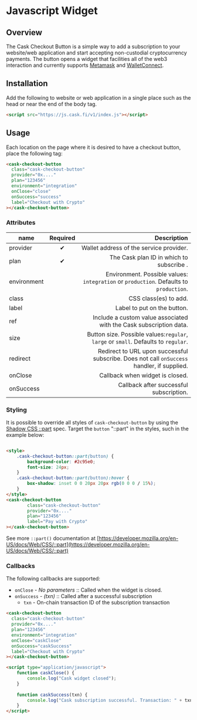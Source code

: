 # Javascript Widget

## Overview

The Cask Checkout Button is a simple way to add a subscription to your website/web application and start accepting
non-custodial cryptocurrency payments. The button opens a widget that facilities all of the web3 interaction and currently
supports [Metamask](https://metamask.io/) and [WalletConnect](https://walletconnect.com/).

## Installation

Add the following to website or web application in a single place such as the head or near the end of the body tag.

```html
<script src="https://js.cask.fi/v1/index.js"></script>
```

## Usage

Each location on the page where it is desired to have a checkout button, place the following tag:

```html
<cask-checkout-button
  class="cask-checkout-button"
  provider="0x...."
  plan="123456"
  environment="integration"
  onClose="close"
  onSuccess="success"
  label="Checkout with Crypto"
></cask-checkout-button>
```

### Attributes

| name        | Required |                                                                                Description |
|-------------|:--------:|-------------------------------------------------------------------------------------------:|
| provider    |    ✔     |                                                    Wallet address of the service provider. |
| plan        |    ✔     |                                                   The Cask plan ID in which to subscribe . |
| environment |          |     Environment. Possible values: `integration` or `production`. Defaults to `production`. |
| class       |          |                                                                      CSS class(es) to add. |
| label       |          |                                                                Label to put on the button. |
| ref         |          |                         Include a custom value associated with the Cask subscription data. |
| size        |          |         Button size. Possible values:`regular`, `large` or `small`. Defaults to `regular`. |
| redirect    |          | Redirect to URL upon successful subscribe. Does not call `onSuccess` handler, if supplied. |
| onClose     |          |                                                            Callback when widget is closed. |
| onSuccess   |          |                                                    Callback after successful subscription. |



### Styling

It is possible to override all styles of `cask-checkout-button` by using the [Shadow CSS ::part](https://github.com/fergald/docs/blob/master/explainers/css-shadow-parts-1.md) spec. 
Target the `button` "::part" in the styles, such in the example below:

```html

<style>
    .cask-checkout-button::part(button) {
        background-color: #2c95e0;
        font-size: 24px;
    }
    .cask-checkout-button::part(button):hover {
        box-shadow: inset 0 0 20px 20px rgb(0 0 0 / 15%);
    }
</style>
<cask-checkout-button
        class="cask-checkout-button"
        provider="0x...."
        plan="123456"
        label="Pay with Crypto"
></cask-checkout-button>
```

See more `::part()` documentation at [https://developer.mozilla.org/en-US/docs/Web/CSS/::part](https://developer.mozilla.org/en-US/docs/Web/CSS/::part)


### Callbacks

The following callbacks are supported:
* `onClose` - _No parameters_ :: Called when the widget is closed.
* `onSuccess` - _(txn)_ :: Called after a successful subscription
  * `txn` - On-chain transaction ID of the subscription transaction
  
```html
<cask-checkout-button
  class="cask-checkout-button"
  provider="0x...."
  plan="123456"
  environment="integration"
  onClose="caskClose"
  onSuccess="caskSuccess"
  label="Checkout with Crypto"
></cask-checkout-button>
```

```html
<script type="application/javascript">
    function caskClose() {
        console.log("Cask widget closed");
    }
    
    function caskSuccess(txn) {
        console.log("Cask subscription successful. Transaction: " + txn);
    }
</script>
```